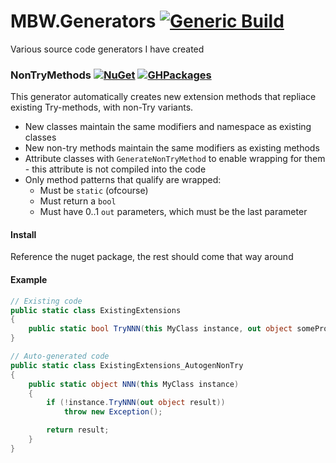 # MBW.Generators [![Generic Build](https://github.com/LordMike/MBW.Generators/actions/workflows/dotnet.yml/badge.svg)](https://github.com/LordMike/MBW.Generators/actions/workflows/dotnet.yml)

Various source code generators I have created

### NonTryMethods [![NuGet](https://img.shields.io/nuget/v/MBW.Generators.NonTryMethods.svg)](https://www.nuget.org/packages/MBW.Generators.NonTryMethods) [![GHPackages](https://img.shields.io/badge/package-alpha-green)](https://github.com/LordMike/MBW.Generators/packages/748396)

This generator automatically creates new extension methods that repliace existing Try-methods, with non-Try variants.

* New classes maintain the same modifiers and namespace as existing classes
* New non-try methods maintain the same modifiers as existing methods
* Attribute classes with `GenerateNonTryMethod` to enable wrapping for them - this attribute is not compiled into the code
* Only method patterns that qualify are wrapped:
  * Must be `static` (ofcourse)
  * Must return a `bool`
  * Must have 0..1 `out` parameters, which must be the last parameter

#### Install 

Reference the nuget package, the rest should come that way around

#### Example

```csharp
// Existing code
public static class ExistingExtensions 
{
	public static bool TryNNN(this MyClass instance, out object someProperty)
}

// Auto-generated code
public static class ExistingExtensions_AutogenNonTry
{
	public static object NNN(this MyClass instance)
	{
		if (!instance.TryNNN(out object result))
			throw new Exception();

		return result;
	}
}
```

